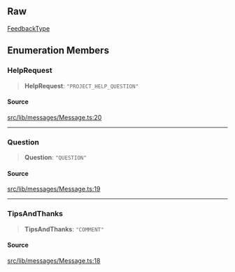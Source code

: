 ## Raw

[FeedbackType](api%5Cenumerations%5CFeedbackType.md)

## Enumeration Members

### HelpRequest

> **HelpRequest**: `"PROJECT_HELP_QUESTION"`

#### Source

[src/lib/messages/Message.ts:20](https://github.com/bhavjitChauhan/khan-api/blob/214cc6672777162cd3ec638a3ad3a22f7fe37e04/src/lib/messages/Message.ts#L20)

***

### Question

> **Question**: `"QUESTION"`

#### Source

[src/lib/messages/Message.ts:19](https://github.com/bhavjitChauhan/khan-api/blob/214cc6672777162cd3ec638a3ad3a22f7fe37e04/src/lib/messages/Message.ts#L19)

***

### TipsAndThanks

> **TipsAndThanks**: `"COMMENT"`

#### Source

[src/lib/messages/Message.ts:18](https://github.com/bhavjitChauhan/khan-api/blob/214cc6672777162cd3ec638a3ad3a22f7fe37e04/src/lib/messages/Message.ts#L18)
